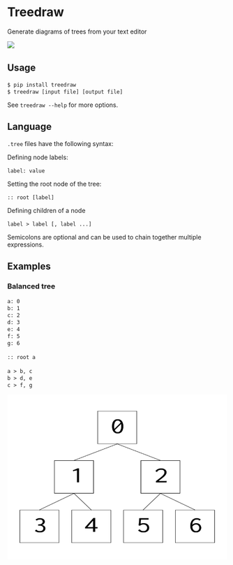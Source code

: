 # Treedraw
Generate diagrams of trees from your text editor

![](https://img.shields.io/pypi/v/treedraw.svg)

## Usage
```
$ pip install treedraw
$ treedraw [input file] [output file]
```
See `treedraw --help` for more options.


## Language
`.tree` files have the following syntax:

Defining node labels:
```
label: value
```

Setting the root node of the tree:
```
:: root [label]
```

Defining children of a node
```
label > label [, label ...]
```

Semicolons are optional and can be used to chain together multiple expressions.

## Examples

### Balanced tree
```
a: 0
b: 1
c: 2
d: 3
e: 4
f: 5
g: 6

:: root a

a > b, c
b > d, e
c > f, g
```

![balanced tree diagram](balanced.png)

